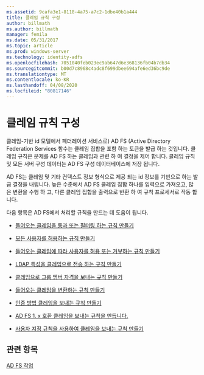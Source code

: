 ```yaml
---
ms.assetid: 9cafa3e1-8118-4a75-a7c2-1dbe40b1a444
title: 클레임 규칙 구성
author: billmath
ms.author: billmath
manager: femila
ms.date: 05/31/2017
ms.topic: article
ms.prod: windows-server
ms.technology: identity-adfs
ms.openlocfilehash: 7051040feb023ec9ab647d6e368136fb04b7db34
ms.sourcegitcommit: b00d7c8968c4adc8f699dbee694afe6ed36bc9de
ms.translationtype: MT
ms.contentlocale: ko-KR
ms.lasthandoff: 04/08/2020
ms.locfileid: "80817146"
---
```

# <a name="configure-claim-rules"></a>클레임 규칙 구성

클레임\-기반 id 모델에서 페더레이션 서비스로\) AD FS \(Active Directory Federation Services 함수는 클레임 집합을 포함 하는 토큰을 발급 하는 것입니다. 클레임 규칙은 문제를 AD FS 하는 클레임과 관련 하 여 결정을 제어 합니다. 클레임 규칙 및 모든 서버 구성 데이터는 AD FS 구성 데이터베이스에 저장 됩니다.  
  
AD FS는 클레임 및 기타 컨텍스트 정보 형식으로 제공 되는 id 정보를 기반으로 하는 발급 결정을 내립니다. 높은 수준에서 AD FS 클레임 집합 하나를 입력으로 가져오고, 많은 변환을 수행 하 고, 다른 클레임 집합을 출력으로 반환 하 여 규칙 프로세서로 작동 합니다. 

다음 항목은 AD FS에서 처리할 규칙을 만드는 데 도움이 됩니다. 
  
-   [들어오는 클레임을 통과 또는 필터링 하는 규칙 만들기](Create-a-Rule-to-Pass-Through-or-Filter-an-Incoming-Claim.md)  
  
-   [모든 사용자를 허용하는 규칙 만들기](Create-a-Rule-to-Permit-All-Users.md)  
  
-   [들어오는 클레임에 따라 사용자를 허용 또는 거부하는 규칙 만들기](Create-a-Rule-to-Permit-or-Deny-Users-Based-on-an-Incoming-Claim.md)  
  
-   [LDAP 특성을 클레임으로 전송 하는 규칙 만들기](Create-a-Rule-to-Send-LDAP-Attributes-as-Claims.md)  
  
-   [클레임으로 그룹 멤버 자격을 보내는 규칙 만들기](Create-a-Rule-to-Send-Group-Membership-as-a-Claim.md)  
  
-   [들어오는 클레임을 변환하는 규칙 만들기](Create-a-Rule-to-Transform-an-Incoming-Claim.md)  
  
-   [인증 방법 클레임을 보내는 규칙 만들기](Create-a-Rule-to-Send-an-Authentication-Method-Claim.md) 
-   [AD FS 1. x 호환 클레임을 보내는 규칙을 만듭니다.](Create-a-Rule-to-Send-an-AD-FS-1x-Compatible-Claim.md) 
  
-   [사용자 지정 규칙을 사용하여 클레임을 보내는 규칙 만들기](Create-a-Rule-to-Send-Claims-Using-a-Custom-Rule.md)  

## <a name="see-also"></a>관련 항목  
[AD FS 작업](../../ad-fs/AD-FS-2016-Operations.md) 

